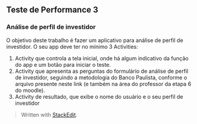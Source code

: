 
## Teste de Performance 3

### Análise de perfil de investidor

O objetivo deste trabalho é fazer um aplicativo para análise de perfil de investidor. O seu app deve ter no mínimo 3 Activities:

1. Activity que controla a tela inicial, onde há algum indicativo da função do app e um botão para iniciar o teste.
2. Activity que apresenta as perguntas do formulário de análise de perfil de investidor, seguindo a metodologia do Banco Paulista, conforme o arquivo presente neste link (e também na área do professor da etapa 6 do moodle).
3. Activity de resultado, que exibe o nome do usuário e o seu perfil de investidor





> Written with [StackEdit](https://stackedit.io/).
<!--stackedit_data:
eyJoaXN0b3J5IjpbMTU2ODE4Njc1XX0=
-->